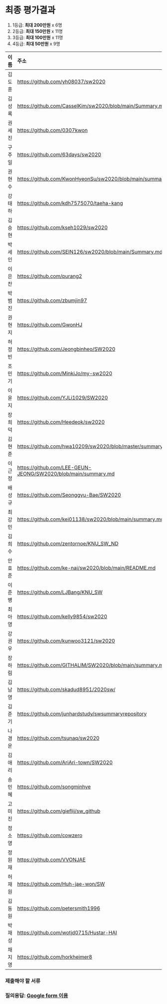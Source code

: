 # 최종 평가결과

1. 1등급: __최대 200만원__ x 6명
1. 2등급: __최대 150만원__ x 11명
1. 3등급: __최대 100만원__ x 11명
1. 4등급: __최대 50만원__ x 9명

| 이름 | 주소 | S+ | S | A | B | 점수 | __등급__ |    
|:---|:---|---:|---:|---:|---:|---:|:---:|
| 김도훈        | https://github.com/yh08037/sw2020                             | 9     | 0     | 1     | 0     | 187   | 1등급|
| 김성록        | https://github.com/CasselKim/sw2020/blob/main/Summary.md      | 8     | 0     | 1     | 1     | 170   | 1등급|
| 권세진        | https://github.com/0307kwon                                   | 6     | 4     | 0     | 0     | 168   | 1등급|
| 구주일        | https://github.com/63days/sw2020                              | 8     | 2     | 0     | 0     | 184   | 1등급|
| 권현수        | https://github.com/KwonHyeonSu/sw2020/blob/main/summary.md    | 7     | 3     | 0     | 0     | 176   | 1등급|
| 강태하        | https://github.com/kdh7575070/taeha-kang                      | 6     | 3     | 1     | 0     | 163   | 1등급|
| 김승현        | https://github.com/kseh1029/sw2020                            | 6     | 1     | 2     | 1     | 149   | 2등급|
| 박세인        | https://github.com/SEIN126/sw2020/blob/main/Summary.md        | 3     | 6     | 1     | 0     | 139   | 2등급|
| 이은찬        | https://github.com/purang2                                    | 4     | 3     | 3     | 0     | 137   | 2등급|
| 박범진        | https://github.com/zbumjin97                                  | 3     | 5     | 2     | 0     | 134   | 2등급|
| 권현지        | https://github.com/GwonHJ                                     | 3     | 4     | 2     | 0     | 122   | 2등급|
| 허정빈        | https://github.com/Jeongbinheo/SW2020                         | 0     | 10    | 0     | 0     | 120   | 2등급|
| 조민기        | https://github.com/MinkiJo/my-sw2020                          | 1     | 7     | 2     | 0     | 118   | 2등급|
| 이윤지        | https://github.com/YJLi1029/SW2020                            | 4     | 4     | 1     | 1     | 138   | 2등급|
| 장희덕        | https://github.com/Heedeok/sw2020                             | 3     | 4     | 2     | 1     | 125   | 2등급|
| 김현준        | https://github.com/hwa10209/sw2020/blob/master/summary.md     | 1     | 7     | 2     | 0     | 118   | 2등급|
| 이근정        | https://github.com/LEE-GEUN-JEONG/SW2020/blob/main/summary.md | 0     | 8     | 2     | 0     | 110   | 2등급|
| 배성규        | https://github.com/Seonggyu-Bae/SW2020                        | 0     | 6     | 4     | 0     | 100   | 3등급|
| 최강민        | https://github.com/kei01138/sw2020/blob/main/summary.md       | 3     | 0     | 2     | 1     | 77    | 3등급|
| 김희수        | https://github.com/zentornoe/KNU_SW_ND                        | 0     | 3     | 5     | 2     | 77    | 3등급|
| 안효준        | https://github.com/ke-nai/sw2020/blob/main/README.md          | 0     | 5     | 5     | 0     | 95    | 3등급|
| 이준병        | https://github.com/LJBang/KNU_SW                              | 0     | 5     | 3     | 2     | 87    | 3등급|
| 최아영        | https://github.com/kelly9854/sw2020                           | 0     | 4     | 5     | 1     | 86    | 3등급|
| 강권우        | https://github.com/kunwoo3121/sw2020                          | 0     | 4     | 5     | 1     | 86    | 3등급|
| 장하림        | https://github.com/GITHALIM/SW2020/blob/main/summary.md       | 0     | 2     | 8     | 0     | 80    | 3등급|
| 김남영        | https://github.com/skadud8951/2020sw/                         | 1     | 1     | 5     | 3     | 76    | 3등급|
| 김준기        | https://github.com/junhardstudy/swsummaryrepository           | 0     | 3     | 4     | 3     | 73    | 3등급|
| 나경운        | https://github.com/tsunaq/sw2020                              | 1     | 0     | 6     | 3     | 71    | 3등급|
| 김애리        | https://github.com/AriAri-town/SW2020                         | 0     | 0     | 6     | 4     | 54    | 4등급|
| 송민혜        | https://github.com/songminhye                                 | 0     | 0     | 6     | 1     | 45    | 4등급|
| 고미진        | https://github.com/gieflij/sw_github                          | 0     | 1     | 2     | 6     | 44    | 4등급|
| 정소영        | https://github.com/cowzero                                    | 0     | 0     | 3     | 2     | 27    | 4등급|
| 정원재        | https://github.com/VVONJAE                                    | 0     | 0     | 2     | 3     | 23    | 4등급|
| 허재원        | https://github.com/Huh-jae-won/SW                             | 0     | 0     | 3     | 6     | 39    | 4등급|
| 김동원        | https://github.com/petersmith1996                             | 0     | 0     | 2     | 8     | 38    | 4등급|
| 박재성        | https://github.com/wotjd0715/Hustar-HAI                       | 0     | 0     | 2     | 7     | 35    | 4등급|
| 채지영        | https://github.com/horkheimer8                                | 0     | 0     | 0     | 8     | 24    | 4등급|

### 제출해야 할 서류

### 질의응답: [Google form 이용](https://docs.google.com/forms/d/e/1FAIpQLSdN5AtF8bDQDJN3Vh896W_iKJfcE2RMJBCAl9A69kzLvkrcow/viewform?usp=sf_link)
